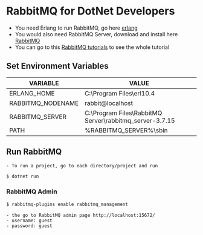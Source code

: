 # RabbitMQ for DotNet Developers

   - You need Erlang to run RabbitMQ, go here [erlang](https://www.erlang.org/downloads)
   - You would also need RabbitMQ Server, download and install here [RabbitMQ](https://www.rabbitmq.com/download.html)
   - You can go to this [RabbitMQ tutorials](https://www.rabbitmq.com/getstarted.html) to see the whole tutorial


## Set Environment Variables

| VARIABLE | VALUE |
| ------ | ------ |
| ERLANG_HOME | C:\Program Files\erl10.4 |
| RABBITMQ_NODENAME | rabbit@localhost |
| RABBITMQ_SERVER | C:\Program Files\RabbitMQ Server\rabbitmq_server-3.7.15 |
| PATH | %RABBITMQ_SERVER%\sbin |

## Run RabbitMQ
    - To run a project, go to each directory/project and run

```sh
$ dotnet run
```


### RabbitMQ Admin

```sh
$ rabbitmq-plugins enable rabbitmq_management
```
    - the go to RabbitMQ admin page http://localhost:15672/
    - username: guest
    - password: guest



